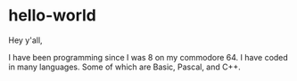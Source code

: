 # hello-world
Hey y'all,

I have been programming since I was 8 on my commodore 64.
I have coded in many languages. Some of which are Basic, Pascal, and C++.
